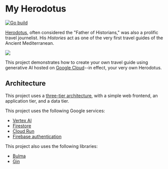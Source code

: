 # My Herodotus

[![Go build](https://github.com/telpirion/MyHerodotus/actions/workflows/go.yml/badge.svg)](https://github.com/telpirion/MyHerodotus/actions/workflows/go.yml)

[Herodotus][herodotus], often considered the "Father of Historians," was also a prolific
travel journelist. His _Histories_ act as one of the very first travel guides of the
Ancient Mediterranean.

![](https://upload.wikimedia.org/wikipedia/commons/thumb/6/6d/Marble_bust_of_Herodotos_MET_DT11742_%28cropped%29.jpg/220px-Marble_bust_of_Herodotos_MET_DT11742_%28cropped%29.jpg)

This project demonstrates how to create your own travel guide using generative AI
hosted on [Google Cloud][gcp]--in effect, your very own Herodotus.

## Architecture

This project uses a [three-tier architecture][three-tier], with a simple web
frontend, an application tier, and a data tier.

This project uses the following Google services:

+ [Vertex AI][vertex]
+ [Firestore][firestore]
+ [Cloud Run][run]
+ [Firebase authentication][firebase]

This project also uses the following libraries:

+ [Bulma][bulma]
+ [Gin][gin]

[bulma]: https://bulma.io/documentation/components/message/
[firebase]: https://firebase.google.com/docs/auth/web/password-auth
[firestore]: https://cloud.google.com/firestore/docs/samples/firestore-data-query#firestore_data_query-go
[gcp]: https://cloud.google.com
[gin]: https://github.com/gin-gonic/gin
[herodotus]: https://en.wikipedia.org/wiki/Herodotus
[run]: https://cloud.google.com/run/docs/overview/what-is-cloud-run
[three-tier]: https://www.ibm.com/topics/three-tier-architecture
[vertex]: https://cloud.google.com/vertex-ai/docs
